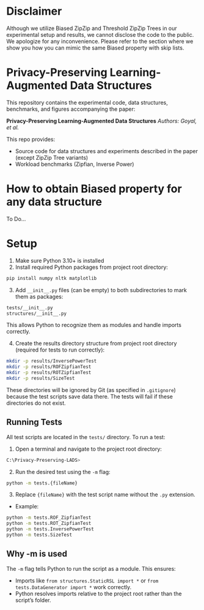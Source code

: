 # Disclaimer
Although we utilize Biased ZipZip and Threshold ZipZip Trees in our experimental setup and results, we cannot disclose the code to the public. We apologize for any inconvenience. Please refer to the section where we show you how you can mimic the same Biased property with skip lists. 

# Privacy-Preserving Learning-Augmented Data Structures
This repository contains the experimental code, data structures, benchmarks, and figures accompanying the paper:

**Privacy-Preserving Learning-Augmented Data Structures**
*Authors: Goyal, et al.*


This repo provides:
- Source code for data structures and experiments described in the paper (except ZipZip Tree variants)
- Workload benchmarks (Zipfian, Inverse Power)

# How to obtain Biased property for any data structure
To Do...

# Setup
1. Make sure Python 3.10+ is installed
2. Install required Python packages from project root directory:
```bash
pip install numpy nltk matplotlib
```
3. Add `__init__.py` files (can be empty) to both subdirectories to mark them as packages:

```bash
tests/__init__.py
structures/__init__.py
```
This allows Python to recognize them as modules and handle imports correctly. 

4. Create the results directory structure from project root directory (required for tests to run correctly):
```bash
mkdir -p results/InversePowerTest
mkdir -p results/ROFZipfianTest
mkdir -p results/ROTZipfianTest
mkdir -p results/SizeTest
```
These directories will be ignored by Git (as specified in `.gitignore`) because the test scripts save data there. The tests will fail if these directories do not exist. 

## Running Tests
All test scripts are located in the `tests/` directory. To run a test:
1. Open a terminal and navigate to the project root directory:
```bash
C:\Privacy-Preserving-LADS>
```
2. Run the desired test using the `-m` flag:
```bash
python -m tests.{fileName}
```
3. Replace `{fileName}` with the test script name without the `.py` extension.
- Example:
```bash
python -m tests.ROF_ZipfianTest
python -m tests.ROT_ZipfianTest
python -m tests.InversePowerTest
python -m tests.SizeTest
```

## Why -m is used

The `-m` flag tells Python to run the script as a module. This ensures:
- Imports like `from structures.StaticRSL import *` or `from tests.DataGenerator import *` work correctly.
- Python resolves imports relative to the project root rather than the script’s folder.
